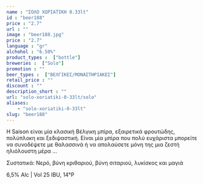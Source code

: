 ```yaml
---
name : "ΣΟΛΟ ΧΩΡΙΑΤΙΚΗ 0.33lt"
id : "beer188"
price : "2.7"
url : ""
image : "beer188.jpg"
price : "2.7"
language : "gr"
alchohol : "6.50%"
product_types :  ["bottle"]
breweries :  ["Solo"]
promotion : ""
beer_types :  ["ΒΕΛΓΙΚΕΣ/ΜΟΝΑΣΤΗΡΙΑΚΕΣ"]
retail_price : ""
discount : ""
description_short : ""
url: "solo-xoriatiki-0-33lt/solo"
aliases: 
    - "solo-xoriatiki-0-33lt"
slug: "beer188"
---
```


Η Saison είναι μία κλασική Βέλγικη μπίρα, εξαιρετικά φρουτώδης, πολύπλοκη και ξεδιψαστική. Είναι μία μπίρα που πολύ ευχάριστα μπορείτε να συνοδέψετε με θαλασσινά ή να απολαύσετε μόνη της μια ζεστή ηλιόλουστη μέρα …

Συστατικά: Νερό, βύνη κριθαριού, βύνη σιταριού, λυκίσκος και μαγιά

6,5% Alc | Vol 25 IBU, 14°P